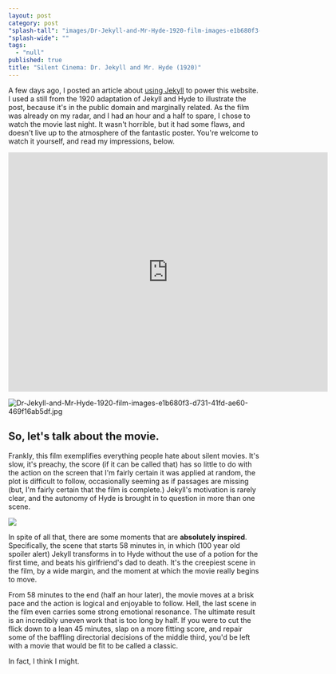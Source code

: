 ```yaml
---
layout: post
category: post
"splash-tall": "images/Dr-Jekyll-and-Mr-Hyde-1920-film-images-e1b680f3-d731-41fd-ae60-469f16ab5df.jpg"
"splash-wide": ""
tags: 
  - "null"
published: true
title: "Silent Cinema: Dr. Jekyll and Mr. Hyde (1920)"
---
```




A few days ago, I posted an article about [using Jekyll](AndrewRoach.net/Dr.-Jekyll/) to power this website. I used a still from the 1920 adaptation of Jekyll and Hyde to illustrate the post, because it's in the public domain and marginally related. As the film was already on my radar, and I had an hour and a half to spare, I chose to watch the movie last night. It wasn't horrible, but it had some flaws, and doesn't live up to the atmosphere of the fantastic poster. You're welcome to watch it yourself, and read my impressions, below. 
<iframe src="https://archive.org/embed/DrJekyllandMrHyde" width="640" height="480" frameborder="0" webkitallowfullscreen="true" mozallowfullscreen="true" allowfullscreen></iframe>

![Dr-Jekyll-and-Mr-Hyde-1920-film-images-e1b680f3-d731-41fd-ae60-469f16ab5df.jpg]({{site.baseurl}}/images/Dr-Jekyll-and-Mr-Hyde-1920-film-images-e1b680f3-d731-41fd-ae60-469f16ab5df.jpg)

## So, let's talk about the movie. 

Frankly, this film exemplifies everything people hate about silent movies. It's slow, it's preachy, the score (if it can be called that) has so little to do with the action on the screen that I'm fairly certain it was applied at random, the plot is difficult to follow, occasionally seeming as if passages are missing (but, I'm fairly certain that the film is complete.) Jekyll's motivation is rarely clear, and the autonomy of Hyde is brought in to question in more than one scene. 

![]({{site.baseurl}}/images/Dr._Jekyll_and_Mr._Hyde_(1920)_-_Hyde.jpg)

In spite of all that, there are some moments that are **absolutely inspired**. Specifically, the scene that starts 58 minutes in, in which (100 year old spoiler alert) Jekyll transforms in to Hyde without the use of a potion for the first time, and beats his girlfriend's dad to death. It's the creepiest scene in the film, by a wide margin, and the moment at which the movie really begins to move. 

From 58 minutes to the end (half an hour later), the movie moves at a brisk pace and the action is logical and enjoyable to follow. Hell, the last scene in the film even carries some strong emotional resonance. The ultimate result is an incredibly uneven work that is too long by half. If you were to cut the flick down to a lean 45 minutes, slap on a more fitting score, and repair some of the baffling directorial decisions of the middle third, you'd be left with a movie that would be fit to be called a classic. 

In fact, I think I might.
